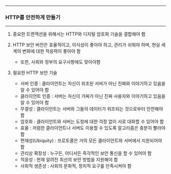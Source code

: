 -----
### HTTP를 안전하게 만들기
-----
1. 중요한 트랜잭션을 위해서는 HTTP와 디지털 암호화 기술을 결합해야 함
2. HTTP 보안 버전은 효율적이고, 이식성이 좋아야 하고, 관리가 쉬워야 하며, 현실 세계의 변화에 대한 적응력이 좋아야 함
   - 또한, 사회와 정부의 요구사항에도 맞아야함

3. 필요한 HTTP 보안 기술
   - 서버 인증 : 클라이언트는 자신이 위조된 서버가 아닌 진짜와 이야기하고 있음을 알 수 있어야 함
   - 클라이언트 인증 : 서버는 자신이 가짜가 아닌 진짜 사용자와 이야기하고 있음을 알 수 있어야 함
   - 무결성 : 클라이언트는 서버와 그들의 데이터가 위조되는 것으로부터 안전해야 함
   - 암호화 : 클라이언트와 서버는 도청에 대한 걱정 없이 서로 대화할 수 있어야 함
   - 효율 : 저렴한 클라이언트나 서버도 이용할 수 있도록 알고리즘은 충분히 빨라야 함
   - 편재성(Ubiquity) : 프로토콜은 거의 모든 클라이언트와 서버에서 지원되어야 함
   - 관리상 확장성 : 누구든, 어디서든 즉각적인 보안 통신을 할 수 있어야 함
   - 적응성 : 현재 알려진 최선의 보안 방법을 지원해야 함
   - 사회적 생존성 : 사회의 문화적, 정치적 요구를 만족시켜야 함
